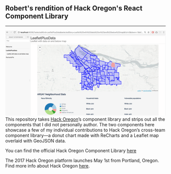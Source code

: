 ## Robert's rendition of Hack Oregon's React Component Library
---
![alt tag](https://raw.githubusercontent.com/tyreer/robs-hack-oregon-library/master/assets/leaflet-storybook-demo.png)
This repository takes [Hack Oregon](http://www.hackoregon.org/)’s component library and strips out all the components that I did not personally author. The two components here showcase a few of my individual contributions to Hack Oregon’s cross-team component library—a donut chart made with ReCharts and a Leaflet map overlaid with GeoJSON data.

You can find the official Hack Oregon Component Library [here](https://github.com/hackoregon/component-library)

The 2017 Hack Oregon platform launches May 1st from Portland, Oregon. Find more info about Hack Oregon [here](http://www.hackoregon.org/).
